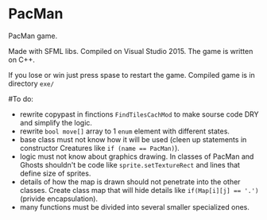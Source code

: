 # PacMan
PacMan game.

Made with SFML libs. Compiled on Visual Studio 2015. The game is written on C++.

If you lose or win just press spase to restart the game. Compiled game is in directory ```exe/```

#To do: 
- rewrite copypast in finctions  ```FindTilesCachMod``` to make sourse code DRY and simplify the logic.
- rewrite ```bool move[]``` array to 1 ```enum``` element with different states.
- base class must not know how it will be used (cleen up statements in constructor Creatures like ```if (name == PacMan)```).
- logic must not know about graphics drawing. In classes of PacMan and Ghosts shouldn't be code like ```sprite.setTextureRect``` and lines that define size of sprites.
- details of how the map is drawn should not penetrate into the other classes. Create class map that will hide details like ```if(Map[i][j] == '.')``` (privide encapsulation).
- many functions must be divided into several smaller specialized ones.
